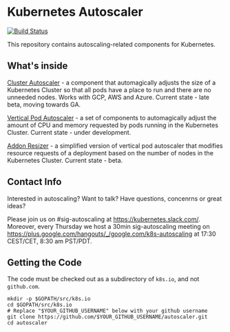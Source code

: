 # Kubernetes Autoscaler

[![Build Status](https://travis-ci.org/kubernetes/autoscaler.svg?branch=master)](https://travis-ci.org/kubernetes/autoscaler)

This repository contains autoscaling-related components for Kubernetes.

## What's inside

[Cluster Autoscaler](https://github.com/kubernetes/autoscaler/tree/master/cluster-autoscaler) - a component that automagically adjusts the size of a Kubernetes
Cluster so that all pods have a place to run and there are no unneeded nodes. Works with GCP, AWS and Azure. Current state - late beta, moving towards GA.

[Vertical Pod Autoscaler](https://github.com/kubernetes/autoscaler/tree/master/vertical-pod-autoscaler) - a set of components to automagically adjust the 
amount of CPU and memory requested by pods running in the Kubernetes Cluster. Current state - under development.

[Addon Resizer](https://github.com/kubernetes/autoscaler/tree/master/addon-resizer) - a simplified version of vertical pod autoscaler that modifies 
resource requests of a deployment based on the number of nodes in the Kubernetes Cluster. Current state - beta. 

## Contact Info

Interested in autoscaling? Want to talk? Have questions, concenrns or great ideas?

Please join us on #sig-autoscaling at https://kubernetes.slack.com/.
Moreover, every Thursday we host a 30min sig-autoscaling meeting on 
https://plus.google.com/hangouts/_/google.com/k8s-autoscaling at
17:30 CEST/CET,  8:30 am PST/PDT. 

## Getting the Code

The code must be checked out as a subdirectory of `k8s.io`, and not `github.com`.

```shell
mkdir -p $GOPATH/src/k8s.io
cd $GOPATH/src/k8s.io
# Replace "$YOUR_GITHUB_USERNAME" below with your github username
git clone https://github.com/$YOUR_GITHUB_USERNAME/autoscaler.git
cd autoscaler
```